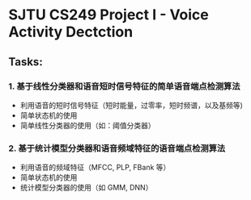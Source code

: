 # SJTU CS249 Project I - Voice Activity Dectction

## Tasks:
### 1. 基于线性分类器和语音短时信号特征的简单语音端点检测算法
* 利用语音的短时信号特征（短时能量，过零率，短时频谱，以及基频等)
* 简单状态机的使用
* 简单线性分类器的使用（如：阈值分类器）
### 2. 基于统计模型分类器和语音频域特征的语音端点检测算法
* 利用语音的频域特征（MFCC, PLP, FBank 等）
* 简单状态机的使用
* 统计模型分类器的使用（如 GMM, DNN）
